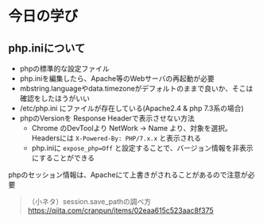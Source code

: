 # 今日の学び

## php.iniについて
- phpの標準的な設定ファイル
- php.iniを編集したら、Apache等のWebサーバの再起動が必要
- mbstring.languageやdata.timezoneがデフォルトのままで良いか、そこは確認をしたほうがいい
- /etc/php.ini にファイルが存在している(Apache2.4 & php 7.3系の場合)
- phpのVersionを Response Headerで表示させない方法
  - Chrome のDevToolより NetWork -> Name より、対象を選択。Headersには `X-Powered-By: PHP/7.x.x` と表示される
  - php.iniに `expose_php=Off` と設定することで、バージョン情報を非表示にすることができる

phpのセッション情報は、Apacheにて上書きがされることがあるので注意が必要

> （小ネタ）session.save_pathの調べ方  
> https://qiita.com/cranpun/items/02eaa615c523aac8f375

